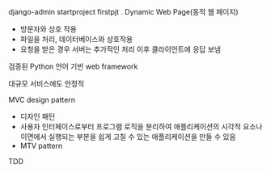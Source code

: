 django-admin startproject firstpjt .
Dynamic Web Page(동적 웹 페이지)

- 방문자와 상호 작용
- 파일을 처리, 데이터베이스와 상호작용
- 요청을 받은 경우 서버는 추가적인 처리 이후 클라이언트에 응답 보냄

검증된 Python 언어 기반 web framework

대규모 서비스에도 안정적

MVC design pattern

- 디자인 패턴
- 사용자 인터페이스로부터 프로그램 로직을 분리하여 애플리케이션의 시각적 요소나 이면에서 실행되는 부분을 쉽게 고칠 수 있는 애플리케이션을 만들 수 있음
- MTV pattern



TDD